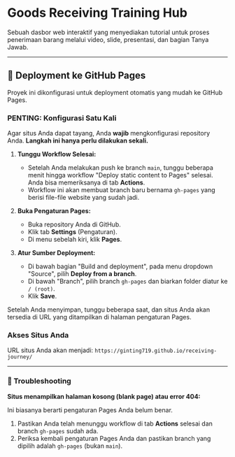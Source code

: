 # Goods Receiving Training Hub

Sebuah dasbor web interaktif yang menyediakan tutorial untuk proses penerimaan barang melalui video, slide, presentasi, dan bagian Tanya Jawab.

---

## 🚀 Deployment ke GitHub Pages

Proyek ini dikonfigurasi untuk deployment otomatis yang mudah ke GitHub Pages.

### **PENTING: Konfigurasi Satu Kali**

Agar situs Anda dapat tayang, Anda **wajib** mengkonfigurasi repository Anda. **Langkah ini hanya perlu dilakukan sekali.**

1.  **Tunggu Workflow Selesai:**
    *   Setelah Anda melakukan push ke branch `main`, tunggu beberapa menit hingga workflow "Deploy static content to Pages" selesai. Anda bisa memeriksanya di tab **Actions**.
    *   Workflow ini akan membuat branch baru bernama `gh-pages` yang berisi file-file website yang sudah jadi.

2.  **Buka Pengaturan Pages:**
    *   Buka repository Anda di GitHub.
    *   Klik tab **Settings** (Pengaturan).
    *   Di menu sebelah kiri, klik **Pages**.

3.  **Atur Sumber Deployment:**
    *   Di bawah bagian "Build and deployment", pada menu dropdown "Source", pilih **Deploy from a branch**.
    *   Di bawah "Branch", pilih branch `gh-pages` dan biarkan folder diatur ke `/ (root)`.
    *   Klik **Save**.

    

Setelah Anda menyimpan, tunggu beberapa saat, dan situs Anda akan tersedia di URL yang ditampilkan di halaman pengaturan Pages.

### Akses Situs Anda

URL situs Anda akan menjadi:
`https://ginting719.github.io/receiving-journey/`

---

### 🚨 Troubleshooting

**Situs menampilkan halaman kosong (blank page) atau error 404:**

Ini biasanya berarti pengaturan Pages Anda belum benar.
1.  Pastikan Anda telah menunggu workflow di tab **Actions** selesai dan branch `gh-pages` sudah ada.
2.  Periksa kembali pengaturan Pages Anda dan pastikan branch yang dipilih adalah `gh-pages` (bukan `main`).

